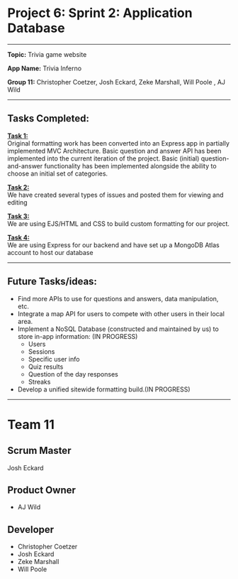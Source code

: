 # <H1> Project 6: Sprint 2: Application Database </H1>

---------------------------------------------------------------------------------------------------------------------------------

**Topic:** Trivia game website

**App Name:** Trivia Inferno

**Group 11:** Christopher Coetzer, Josh Eckard, Zeke Marshall, Will Poole , AJ Wild

---------------------------------------------------------------------------------------------------------------------------------

<H2> Tasks Completed: </H2>

<ins>**Task 1:**</ins>\
Original formatting work has been converted into an Express app in partially implemented MVC Architecture.
Basic question and answer API has been implemented into the current iteration of the project.
Basic (initial) question-and-answer functionality has been implemented alongside the ability to choose an initial set of categories. 

<ins>**Task 2:**</ins>\
We have created several types of issues and posted them for viewing and editing

<ins>**Task 3:**</ins>\
We are using EJS/HTML and CSS to build custom formatting for our project.

<ins>**Task 4:**</ins>\
We are using Express for our backend and have set up a MongoDB Atlas account to host our database

---------------------------------------------------------------------------------------------------------------------------------

## Future Tasks/ideas: 

- Find more APIs to use for questions and answers, data manipulation, etc.
- Integrate a map API for users to compete with other users in their local area.
- Implement a NoSQL Database (constructed and maintained by us) to store in-app information: (IN PROGRESS)
  - Users
  - Sessions
  - Specific user info
  - Quiz results
  - Question of the day responses
  - Streaks
- Develop a unified sitewide formatting build.(IN PROGRESS)

---------------------------------------------------------------------------------------------------------------------------------

# Team 11
## Scrum Master
Josh Eckard
## Product Owner
- AJ Wild
## Developer
- Christopher Coetzer
- Josh Eckard
- Zeke Marshall
- Will Poole